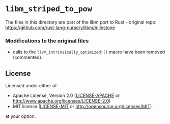# `libm_striped_to_pow`

The files in this directory are part of the libm port to Rust - original repo: https://github.com/rust-lang-nursery/libm/milestone

### Modifications to the original files
- calls to the ```llvm_intrinsically_optimized!()``` macro have been removed (commented). 
 
## License

Licensed under either of

- Apache License, Version 2.0 ([LICENSE-APACHE](LICENSE-APACHE) or
  http://www.apache.org/licenses/LICENSE-2.0)
- MIT license ([LICENSE-MIT](LICENSE-MIT) or http://opensource.org/licenses/MIT)

at your option.

